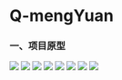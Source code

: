 # Q-mengYuan
### 一、项目原型
![](https://github.com/qiqijojo/Q-mengYuan/raw/master/readmeImage/1.jpg)
![](https://github.com/qiqijojo/Q-mengYuan/raw/master/readmeImage/2.jpg)
![](https://github.com/qiqijojo/Q-mengYuan/raw/master/readmeImage/3.jpg)
![](https://github.com/qiqijojo/Q-mengYuan/raw/master/readmeImage/4.jpg)
![](https://github.com/qiqijojo/Q-mengYuan/raw/master/readmeImage/5.jpg)
![](https://github.com/qiqijojo/Q-mengYuan/raw/master/readmeImage/6.jpg)
![](https://github.com/qiqijojo/Q-mengYuan/raw/master/readmeImage/7.jpg)
![](https://github.com/qiqijojo/Q-mengYuan/raw/master/readmeImage/8.jpg)
